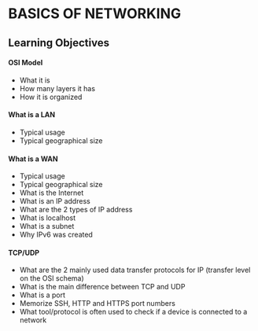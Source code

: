 # BASICS OF NETWORKING

## Learning Objectives
#### OSI Model
* What it is
* How many layers it has
* How it is organized

#### What is a LAN
* Typical usage
* Typical geographical size

#### What is a WAN
* Typical usage
* Typical geographical size
* What is the Internet
* What is an IP address
* What are the 2 types of IP address
* What is localhost
* What is a subnet
* Why IPv6 was created

#### TCP/UDP
* What are the 2 mainly used data transfer protocols for IP (transfer level on the OSI schema)
* What is the main difference between TCP and UDP
* What is a port
* Memorize SSH, HTTP and HTTPS port numbers
* What tool/protocol is often used to check if a device is connected to a network
